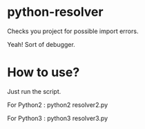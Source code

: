 # python-resolver
Checks you project for possible import errors.

Yeah! Sort of debugger.

# How to use?

Just run the script.

For Python2 : python2 resolver2.py

For Python3 : python3 resolver3.py
